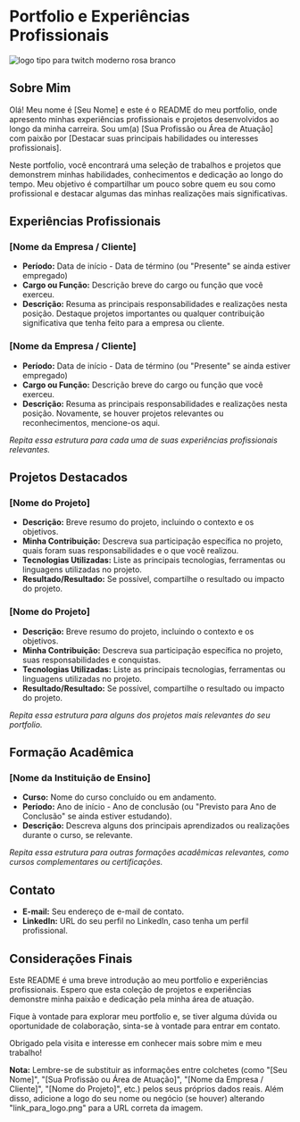 # Portfolio e Experiências Profissionais

![logo tipo para twitch moderno rosa branco ](https://github.com/RECCOELHO/MeuPortfolio/assets/63757384/f41df813-9739-40eb-89a3-0e6a6abd0c05)

## Sobre Mim

Olá! Meu nome é [Seu Nome] e este é o README do meu portfolio, onde apresento minhas experiências profissionais e projetos desenvolvidos ao longo da minha carreira. Sou um(a) [Sua Profissão ou Área de Atuação] com paixão por [Destacar suas principais habilidades ou interesses profissionais].

Neste portfolio, você encontrará uma seleção de trabalhos e projetos que demonstrem minhas habilidades, conhecimentos e dedicação ao longo do tempo. Meu objetivo é compartilhar um pouco sobre quem eu sou como profissional e destacar algumas das minhas realizações mais significativas.

## Experiências Profissionais

### [Nome da Empresa / Cliente]

- **Período:** Data de início - Data de término (ou "Presente" se ainda estiver empregado)
- **Cargo ou Função:** Descrição breve do cargo ou função que você exerceu.
- **Descrição:** Resuma as principais responsabilidades e realizações nesta posição. Destaque projetos importantes ou qualquer contribuição significativa que tenha feito para a empresa ou cliente.

### [Nome da Empresa / Cliente]

- **Período:** Data de início - Data de término (ou "Presente" se ainda estiver empregado)
- **Cargo ou Função:** Descrição breve do cargo ou função que você exerceu.
- **Descrição:** Resuma as principais responsabilidades e realizações nesta posição. Novamente, se houver projetos relevantes ou reconhecimentos, mencione-os aqui.

*Repita essa estrutura para cada uma de suas experiências profissionais relevantes.*

## Projetos Destacados

### [Nome do Projeto]

- **Descrição:** Breve resumo do projeto, incluindo o contexto e os objetivos.
- **Minha Contribuição:** Descreva sua participação específica no projeto, quais foram suas responsabilidades e o que você realizou.
- **Tecnologias Utilizadas:** Liste as principais tecnologias, ferramentas ou linguagens utilizadas no projeto.
- **Resultado/Resultado:** Se possível, compartilhe o resultado ou impacto do projeto.

### [Nome do Projeto]

- **Descrição:** Breve resumo do projeto, incluindo o contexto e os objetivos.
- **Minha Contribuição:** Descreva sua participação específica no projeto, suas responsabilidades e conquistas.
- **Tecnologias Utilizadas:** Liste as principais tecnologias, ferramentas ou linguagens utilizadas no projeto.
- **Resultado/Resultado:** Se possível, compartilhe o resultado ou impacto do projeto.

*Repita essa estrutura para alguns dos projetos mais relevantes do seu portfolio.*

## Formação Acadêmica

### [Nome da Instituição de Ensino]

- **Curso:** Nome do curso concluído ou em andamento.
- **Período:** Ano de início - Ano de conclusão (ou "Previsto para Ano de Conclusão" se ainda estiver estudando).
- **Descrição:** Descreva alguns dos principais aprendizados ou realizações durante o curso, se relevante.

*Repita essa estrutura para outras formações acadêmicas relevantes, como cursos complementares ou certificações.*

## Contato

- **E-mail:** Seu endereço de e-mail de contato.
- **LinkedIn:** URL do seu perfil no LinkedIn, caso tenha um perfil profissional.

## Considerações Finais

Este README é uma breve introdução ao meu portfolio e experiências profissionais. Espero que esta coleção de projetos e experiências demonstre minha paixão e dedicação pela minha área de atuação.

Fique à vontade para explorar meu portfolio e, se tiver alguma dúvida ou oportunidade de colaboração, sinta-se à vontade para entrar em contato.

Obrigado pela visita e interesse em conhecer mais sobre mim e meu trabalho!

**Nota:** Lembre-se de substituir as informações entre colchetes (como "[Seu Nome]", "[Sua Profissão ou Área de Atuação]", "[Nome da Empresa / Cliente]", "[Nome do Projeto]", etc.) pelos seus próprios dados reais. Além disso, adicione a logo do seu nome ou negócio (se houver) alterando "link_para_logo.png" para a URL correta da imagem.

